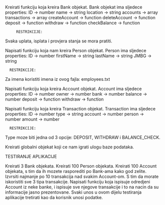 
Kreirati funkciju koja kreira Bank objekat. Bank objekat ima sljedece properties:
ID → number
name → string
location → string
accounts → array
transactions → array
createAccount → function
deleteAccount → function
deposit → function
withdraw → function
checkBalance → function


 	     RESTRIKCIJE:
Svaka uplata, isplata i provjera stanja se mora pratiti.	


Napisati funkciju koja nam kreira Person objekat. Person ima sljedece properties: 
ID → number
firstName → string
lastName → string
JMBG → string


      RESTRIKCIJE:
Za imena koristiti imena iz ovog fajla: employees.txt


Napisati funkciju koja kreira Account objekat. Account ima sljedece properties:
ID → number
owner → number
bank → number
balance → number
deposit → function
withdraw → function



Napisati funkciju koja kreira Transaction objekat. Transaction ima sljedece properties:
ID → number
type → string
account → number
person → number
amount → number

      RESTRIKCIJE:

      
Type moze biti jedna od 3 opcije: DEPOSIT, WITHDRAW i BALANCE_CHECK.


Kreirati globalni objekat koji ce nam igrati ulogu baze podataka.

TESTIRANJE APLIKACIJE

Kreirati 3 Bank objekata.
Kreirati 100 Person objekata.
Kreirati 100 Account objekata, s tim da ih mozete rasporediti po Bank-ama kako god zelite.
Izvrsiti najmanje po 10 transakcija nad svakim Account-om. S tim da morate iskoristiti sve 3 tipa transakcije.
Napisati funkciju koja ispisuje odredjeni Account iz neke banke, i ispisuje sve njegove transakcije i to na nacin da su informacije jasno prezentovane.
Svaki unos u ovom dijelu testiranja aplikacije tretirati kao da korisnik unosi podatke.  
